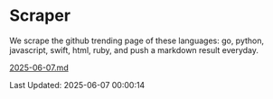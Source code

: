# Scraper

We scrape the github trending page of these languages: go, python, javascript, swift, html, ruby, and push a markdown result everyday.

[2025-06-07.md](https://github.com/henson/Scraper/blob/master/2025-06-07.md)

Last Updated: 2025-06-07 00:00:14